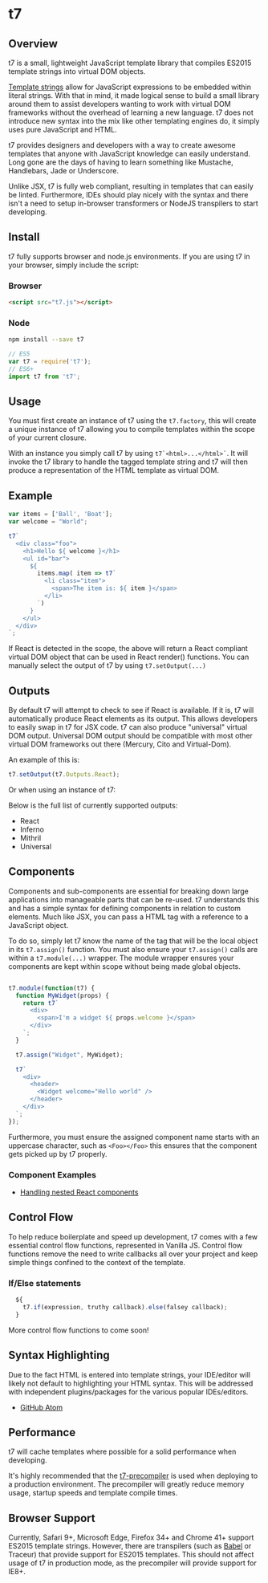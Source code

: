 # t7

## Overview

t7 is a small, lightweight JavaScript template library that compiles ES2015 template strings into virtual DOM objects.

[Template strings](https://developer.mozilla.org/en-US/docs/Web/JavaScript/Reference/template_strings)
allow for JavaScript expressions to be embedded within literal strings. With that in mind,
it made logical sense to build a small library around them to assist developers
wanting to work with virtual DOM frameworks without the overhead of learning a new
language. t7 does not introduce new syntax into the mix like
other templating engines do, it simply uses pure JavaScript and HTML.

t7 provides designers and developers with a way to create awesome
templates that anyone with JavaScript knowledge can easily understand.
Long gone are the days of having to learn something like Mustache, Handlebars, Jade or Underscore.

Unlike JSX, t7 is fully web compliant, resulting in templates that can easily be linted.
Furthermore, IDEs should play nicely with the syntax and there isn't a need to setup
in-browser transformers or NodeJS transpilers to start developing.


## Install

t7 fully supports browser and node.js environments. If you are using
t7 in your browser, simply include the script:

### Browser

```html
<script src="t7.js"></script>
```

### Node

```sh
npm install --save t7
```

```js
// ES5
var t7 = require('t7');
// ES6+
import t7 from 't7';
```

## Usage

You must first create an instance of t7 using the `t7.factory`, this will create a unique instance
of t7 allowing you to compile templates within the scope of your current closure.

With an instance you simply call t7 by using ``` t7`<html>...</html>` ```. It will invoke
the t7 library to handle the tagged template string and t7 will then produce a representation
of the HTML template as virtual DOM.


## Example

```javascript
var items = ['Ball', 'Boat'];
var welcome = "World";

t7`
  <div class="foo">
    <h1>Hello ${ welcome }</h1>
    <ul id="bar">
      ${
        items.map( item => t7`
          <li class="item">
            <span>The item is: ${ item }</span>
          </li>
        `)
      }
    </ul>
  </div>
`;
```

If React is detected in the scope, the above will return a React compliant virtual DOM object that can be used in React render() functions. You can manually select the output of t7 by using `t7.setOutput(...)`

## Outputs

By default t7 will attempt to check to see if React is available. If it is, t7 will
automatically produce React elements as its output. This allows developers to easily
swap in t7 for JSX code. t7 can also produce "universal" virtual DOM output. Universal DOM
output should be compatible with most other virtual DOM frameworks out there (Mercury, Cito and Virtual-Dom).

An example of this is:

```js
t7.setOutput(t7.Outputs.React);
```

Or when using an instance of t7:

Below is the full list of currently supported outputs:

- React
- Inferno
- Mithril
- Universal

## Components

Components and sub-components are essential for breaking down large applications
into manageable parts that can be re-used. t7 understands this and has a simple
syntax for defining components in relation to custom elements. Much like JSX, you
can pass a HTML tag with a reference to a JavaScript object.

To do so, simply let t7 know the name of the tag that will be the local object in
its `t7.assign()` function. You must also ensure your `t7.assign()` calls are within
a `t7.module(...)` wrapper. The module wrapper ensures your components are kept
within scope without being made global objects.

```js

t7.module(function(t7) {
  function MyWidget(props) {
    return t7`
      <div>
        <span>I'm a widget ${ props.welcome }</span>
      </div>
    `;
  }

  t7.assign("Widget", MyWidget);

  t7`
    <div>
      <header>
        <Widget welcome="Hello world" />
      </header>
    </div>
  `;
});
```


Furthermore, you must ensure the assigned component name starts with an uppercase character, such
as `<Foo></Foo>` this ensures that the component gets picked up by t7 properly.

### Component Examples

- [Handling nested React components](examples/react-complex-components.html)

## Control Flow

To help reduce boilerplate and speed up development, t7 comes with a few essential
control flow functions, represented in Vanilla JS. Control flow functions remove
the need to write callbacks all over your project and keep simple things confined
to the context of the template.

### If/Else statements

```javascript
  ${
    t7.if(expression, truthy callback).else(falsey callback);
  }
```

More control flow functions to come soon!

## Syntax Highlighting

Due to the fact HTML is entered into template strings, your IDE/editor will likely not default to highlighting your HTML syntax. This will be addressed with independent plugins/packages for the various popular IDEs/editors.

- [GitHub Atom](https://atom.io/packages/t7)

## Performance

t7 will cache templates where possible for a solid performance when developing.

It's highly recommended that the [t7-precompiler](https://github.com/trueadm/t7-precompiler) is used when deploying to a production
environment. The precompiler will greatly reduce memory usage, startup speeds and
template compile times.

## Browser Support

Currently, Safari 9+, Microsoft Edge, Firefox 34+ and Chrome 41+ support ES2015 template strings. However,
there are transpilers (such as [Babel](https://babeljs.io/) or Traceur) that provide support for ES2015 templates.
This should not affect usage of t7 in production mode, as the precompiler will provide support for
IE8+.

